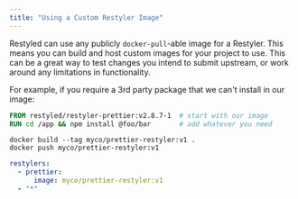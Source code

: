 ```yaml
---
title: "Using a Custom Restyler Image"
---
```


Restyled can use any publicly `docker-pull`-able image for a Restyler. This
means you can build and host custom images for your project to use. This can be
a great way to test changes you intend to submit upstream, or work around any
limitations in functionality.

For example, if you require a 3rd party package that we can't install in our
image:

```dockerfile
FROM restyled/restyler-prettier:v2.8.7-1  # start with our image
RUN cd /app && npm install @foo/bar       # add whatever you need
```

```console
docker build --tag myco/prettier-restyler:v1 .
docker push myco/prettier-restyler:v1
```

```yaml
restylers:
  - prettier:
      image: myco/prettier-restyler:v1
  - "*"
```
